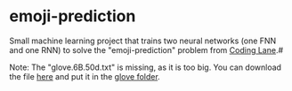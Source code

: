 # emoji-prediction
Small machine learning project that trains two neural networks (one FNN and one RNN) to solve the "emoji-prediction" problem from [Coding Lane](https://github.com/Coding-Lane/Emojify-Text).#

Note:
The "glove.6B.50d.txt" is missing, as it is too big. You can download the file [here](https://nlp.stanford.edu/projects/glove/) and put it in the [glove folder](emoji_prediction/resources/glove).

